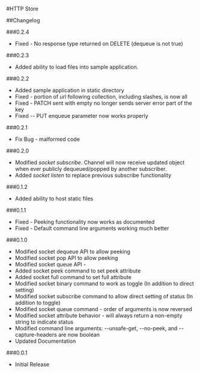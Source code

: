 #HTTP Store

##Changelog

###0.2.4
+ Fixed - No response type returned on DELETE (dequeue is not true)

###0.2.3
+ Added ability to load files into sample application.

###0.2.2
+ Added sample application in static directory
+ Fixed - portion of url following collection, including slashes, is now all
+ Fixed - PATCH sent with empty no longer sends server error
 part of the key
+ Fixed -- PUT enqueue parameter now works properly

###0.2.1
+ Fix Bug - malformed code

###0.2.0
+ Modified _socket subscribe_. Channel will now receive updated object when ever publicly dequeued/popped by another subscriber.
+ Added _socket listen_ to replace previous subscribe functionality

###0.1.2
+ Added ability to host static files

###0.1.1
 + Fixed - Peeking functionality now works as documented
+ Fixed - Default command line arguments working much better

###0.1.0

 + Modified socket dequeue API to allow peeking
 + Modified socket pop API to allow peeking
 + Modified socket queue API -
 + Added socket peek command to set peek attribute
 + Added socket full command to set full attribute
 + Modified socket binary command to work as toggle
    (In addition to direct setting)
 + Modified socket subscribe command to allow direct setting of status
    (In addition to toggle)
 + Modified socket queue command - order of arguments is now reversed
 + Modified socket attribute behavior - will always return a non-empty string to indicate status
 + Modified command line arguments: --unsafe-get, --no-peek, and --capture-headers are now boolean
 + Updated Documentation


###0.0.1

 - Initial Release
